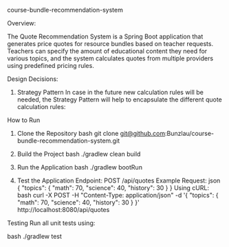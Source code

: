 course-bundle-recommendation-system

Overview:

The Quote Recommendation System is a Spring Boot application that generates price quotes for
resource bundles based on teacher requests. Teachers can specify the amount of educational content
they need for various topics, and the system calculates quotes from multiple providers using
predefined pricing rules.

Design Decisions:

1. Strategy Pattern
   In case in the future new calculation rules will be needed, the Strategy Pattern will help to
   encapsulate the different quote calculation rules:

How to Run

1. Clone the Repository
   bash
   git clone git@github.com:Bunzlau/course-bundle-recommendation-system.git

   
2. Build the Project
   bash
   ./gradlew clean build

3. Run the Application
   bash
   ./gradlew bootRun

4. Test the Application
   Endpoint: POST /api/quotes
   Example Request:
   json
   {
   "topics": {
   "math": 70,
   "science": 40,
   "history": 30
   }
   }
   Using cURL:
   bash
   curl -X POST -H "Content-Type: application/json" -d '{
   "topics": {
   "math": 70,
   "science": 40,
   "history": 30
   }
   }' http://localhost:8080/api/quotes

Testing
Run all unit tests using:

bash
./gradlew test
